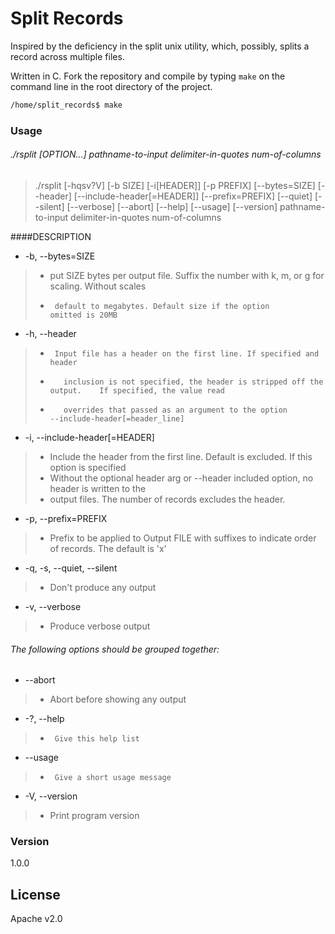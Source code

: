 # Split Records

Inspired by the deficiency in the split unix utility, which, possibly, splits a
record across multiple files.

Written in C. Fork the repository and compile by typing `make` on the command line in the root directory of the project.

```sh
/home/split_records$ make
```
### Usage

###### ./rsplit  [OPTION...]  pathname-to-input delimiter-in-quotes num-of-columns
> ./rsplit [-hqsv?V] [-b SIZE] [-i[HEADER]] [-p PREFIX] [--bytes=SIZE]
            [--header] [--include-header[=HEADER]] [--prefix=PREFIX] [--quiet]
            [--silent] [--verbose] [--abort] [--help] [--usage] [--version]
            pathname-to-input delimiter-in-quotes num-of-columns


####DESCRIPTION 

* -b, --bytes=SIZE          
>*  put SIZE bytes per output file. Suffix the number                           with k, m, or g for scaling. Without scales
>*      default to megabytes. Default size if the option                           omitted is 20MB

*   -h, --header               
>*      Input file has a header on the first line. If specified and header
>*        inclusion is not specified, the header is stripped off the output. 	If specified, the value read
>*        overrides that passed as an argument to the option        --include-header[=header_line]

*   -i, --include-header[=HEADER]   
>*  Include the header from the first line.          Default is excluded. If this option is specified
>*  Without the optional header arg or --header                             included option, no header is written to the
>*  output files. The number of records excludes the                             header. 

*  -p, --prefix=PREFIX        
>*  Prefix to be applied to Output FILE with suffixes                             to indicate order of records.   The default is 'x'

*  -q, -s, --quiet, --silent  
>*  Don't produce any output

*  -v, --verbose              
>*  Produce verbose output

###### The following options should be grouped together:
*   --abort                
>*   Abort before showing any output

*   -?, --help 
>*      Give this help list

*   --usage
>*      Give a short usage message

*   -V, --version              
>*  Print program version

### Version
1.0.0

License
----

Apache v2.0
